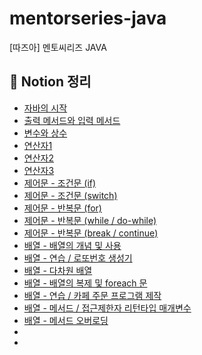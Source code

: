 # mentorseries-java
[따즈아] 멘토씨리즈 JAVA

## 📁 Notion 정리
- [자바의 시작](https://www.notion.so/14aa00321d9880449c44c9e1e65a96ec?pvs=4)
- [출력 메서드와 입력 메서드](https://www.notion.so/14aa00321d98800cb488fba85e4e1b6e?pvs=4)
- [변수와 상수](https://www.notion.so/14aa00321d98808bad0ce3f8f4a42424?pvs=4)
- [연산자1](https://www.notion.so/1-14ba00321d9880f39058c151d469ad86?pvs=4)
- [연산자2](https://www.notion.so/2-14ba00321d98802293a2d2fd5d905de9?pvs=4)
- [연산자3](https://www.notion.so/3-14ba00321d98809eb937f193cefa4b52?pvs=4)
- [제어문 - 조건문 (if)](https://www.notion.so/if-14ba00321d9880eea027ff185aee7143?pvs=4)
- [제어문 - 조건문 (switch)](https://www.notion.so/switch-14ba00321d9880c6b337e5f697bbdb6a?pvs=4)
- [제어문 - 반복문 (for)](https://www.notion.so/for-14ba00321d9880a88274ffd17cf3f4eb?pvs=4)
- [제어문 - 반복문 (while / do-while)](https://www.notion.so/while-do-while-14ba00321d98803993dff6b7399eaced?pvs=4)
- [제어문 - 반복문 (break / continue)](https://www.notion.so/break-continue-14ba00321d988024a5f3f0c3e7f0f15b?pvs=4)
- [배열 - 배열의 개념 및 사용](https://www.notion.so/14ba00321d988059b345c7bbff7e4244?pvs=4)
- [배열 - 연습 / 로또번호 생성기](https://www.notion.so/14ba00321d988098b55de4cc8fd3b8ad?pvs=4)
- [배열 - 다차원 배열](https://www.notion.so/14da00321d988034bdacd87d5dd207fb?pvs=4)
- [배열 - 배열의 복제 및 foreach 문](https://www.notion.so/foreach-14da00321d988059a04befc710c173af?pvs=4)
- [배열 - 연습 / 카페 주문 프로그램 제작](https://www.notion.so/14da00321d98805b97e1cf2f75ae8901?pvs=4)
- [배열 - 메서드 / 접근제한자 리턴타입 매개변수](https://www.notion.so/14da00321d9880889f56d70adefa69af?pvs=4)
- [배열 - 메서드 오버로딩](https://www.notion.so/14da00321d9880f99d17ef93d28a6981?pvs=4)
- []()
- []()